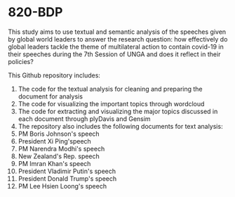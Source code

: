 # 820-BDP
This study aims to use textual and semantic analysis of the speeches given by global world leaders to answer the research question: how effectively do global leaders tackle the theme of multilateral action to contain covid-19 in their speeches during the 7th Session of UNGA and does it reflect in their policies? 

This Github repository includes:
1. The code for the textual analysis for cleaning and preparing the document for analysis
2. The code for visualizing the important topics through wordcloud
3. The code for extracting and visualizing the major topics discussed in each document through plyDavis and Gensim
4. The repository also includes the following documents for text analysis:
  1. PM Boris Johnson's speech
  2. President Xi Ping'speech
  3. PM Narendra Modhi's speech
  4. New Zealand's Rep. speech
  5. PM Imran Khan's speech
  6. President Vladimir Putin's speech
  7. President Donald Trump's speech
  8. PM Lee Hsien Loong's speech
